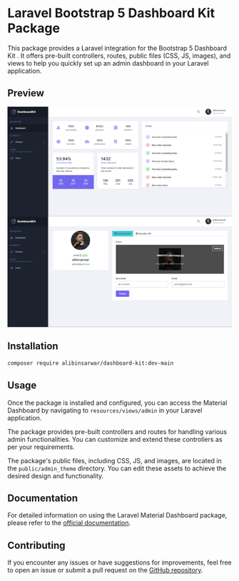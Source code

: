 # Laravel Bootstrap 5 Dashboard Kit Package

This package provides a Laravel integration for the Bootstrap 5 Dashboard Kit . It offers pre-built controllers, routes, public files (CSS, JS, images), and views to help you quickly set up an admin dashboard in your Laravel application.

## Preview

<img width="800" align="center" src="/img/home.PNG" alt='code' />
<img width="800" align="center" src="/img/profile.PNG" alt='code' />


## Installation

```bash
composer require alibinsarwar/dashboard-kit:dev-main

```
## Usage

Once the package is installed and configured, you can access the Material Dashboard by navigating to `resources/views/admin` in your Laravel application.

The package provides pre-built controllers and routes for handling various admin functionalities. You can customize and extend these controllers as per your requirements.

The package's public files, including CSS, JS, and images, are located in the `public/admin_theme` directory. You can edit these assets to achieve the desired design and functionality.

## Documentation

For detailed information on using the Laravel Material Dashboard package, please refer to the [official documentation](https://dashboardkit.gumroad.com/l/dashboardkit-free-flask?layout=profile).


## Contributing

If you encounter any issues or have suggestions for improvements, feel free to open an issue or submit a pull request on the [GitHub repository](https://github.com/alibinsarwar/dashboard-kit.git).

